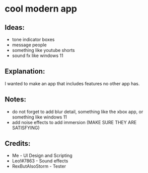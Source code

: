 # cool modern app

## Ideas:
- tone indicator boxes
- message people
- something like youtube shorts
- sound fx like windows 11

## Explanation:
I wanted to make an app that includes features no other app has.

## Notes:
- do not forget to add blur detail, something like the xbox app, or something like windows 11
- add noise effects to add immersion (MAKE SURE THEY ARE SATISFYING)

## Credits:
- Me - UI Design and Scripting
- Leo!#7863 - Sound effects
- RexButAlsoStorm - Tester

